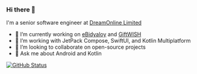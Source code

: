 
### Hi there 👋

I'm a senior software engineer at [DreamOnline Limited](https://dreamonline.com.bd/)

- 🔭 I’m currently working on [eBidyaloy](https://play.google.com/store/apps/details?id=com.dol.ebidyaloy) and [GiftWISH](https://play.google.com/store/apps/details?id=com.dol.giftwish)
- 🌱 I’m working with JetPack Compose, SwiftUI, and Kotlin Multiplatform
- 💞️ I’m looking to collaborate on open-source projects
- 💬 Ask me about Android and Kotlin

<a href="https://github.com/imranhsn"><img alt="GitHub Status" src="https://github-readme-stats.vercel.app/api?username=imranhsn&hide=contribs&show_icons=true&include_all_commits=true&count_private=true"/></a>

<!---
imranhsn/imranhsn is a ✨ special ✨ repository because its `README.md` (this file) appears on your GitHub profile.
You can click the Preview link to take a look at your changes.
--->
